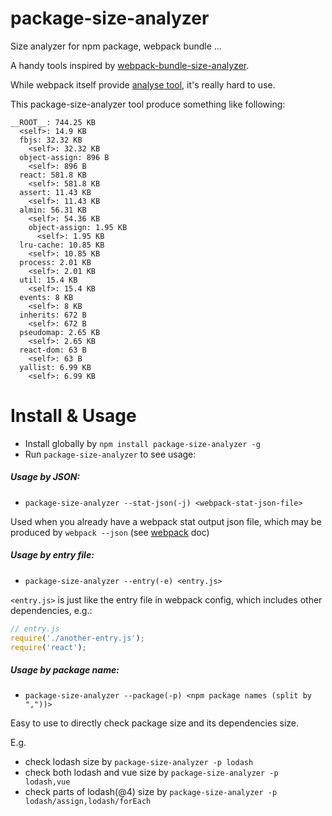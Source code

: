 # package-size-analyzer
Size analyzer for npm package, webpack bundle ...

A handy tools inspired by [webpack-bundle-size-analyzer](https://github.com/robertknight/webpack-bundle-size-analyzer).

While webpack itself provide [analyse tool](http://webpack.github.com/analyse), it's really hard to use.

This package-size-analyzer tool produce something like following:

```
__ROOT__: 744.25 KB
  <self>: 14.9 KB
  fbjs: 32.32 KB
    <self>: 32.32 KB
  object-assign: 896 B
    <self>: 896 B
  react: 581.8 KB
    <self>: 581.8 KB
  assert: 11.43 KB
    <self>: 11.43 KB
  almin: 56.31 KB
    <self>: 54.36 KB
    object-assign: 1.95 KB
      <self>: 1.95 KB
  lru-cache: 10.85 KB
    <self>: 10.85 KB
  process: 2.01 KB
    <self>: 2.01 KB
  util: 15.4 KB
    <self>: 15.4 KB
  events: 8 KB
    <self>: 8 KB
  inherits: 672 B
    <self>: 672 B
  pseudomap: 2.65 KB
    <self>: 2.65 KB
  react-dom: 63 B
    <self>: 63 B
  yallist: 6.99 KB
    <self>: 6.99 KB
```


# Install & Usage

- Install globally by `npm install package-size-analyzer -g`
- Run `package-size-analyzer` to see usage:

##### Usage by JSON:

- `package-size-analyzer --stat-json(-j) <webpack-stat-json-file>`

Used when you already have a webpack stat output json file, which may be produced by `webpack --json` (see [webpack](http://webpack.github.io/docs/cli.html#json) doc)


##### Usage by entry file:

- `package-size-analyzer --entry(-e) <entry.js>`

`<entry.js>` is just like the entry file in webpack config, which includes other dependencies, e.g.:

```javascript
// entry.js
require('./another-entry.js');
require('react');
```

##### Usage by package name:

- `package-size-analyzer --package(-p) <npm package names (split by ","))>`

Easy to use to directly check package size and its dependencies size.

E.g.

- check lodash size by `package-size-analyzer -p lodash`
- check both lodash and vue size by `package-size-analyzer -p lodash,vue`
- check parts of lodash(@4) size by `package-size-analyzer -p lodash/assign,lodash/forEach`
